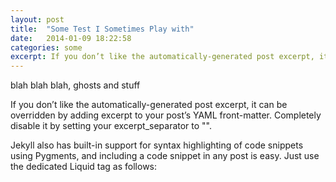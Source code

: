 ```yaml
---
layout: post
title:  "Some Test I Sometimes Play with"
date:   2014-01-09 18:22:58
categories: some
excerpt: If you don’t like the automatically-generated post excerpt, it can be overridden by adding excerpt...
---
```


blah blah blah, ghosts and stuff

If you don’t like the automatically-generated post excerpt, it can be overridden by adding excerpt to your post’s YAML front-matter. Completely disable it by setting your excerpt_separator to "".

Jekyll also has built-in support for syntax highlighting of code snippets using Pygments, and including a code snippet in any post is easy. Just use the dedicated Liquid tag as follows: